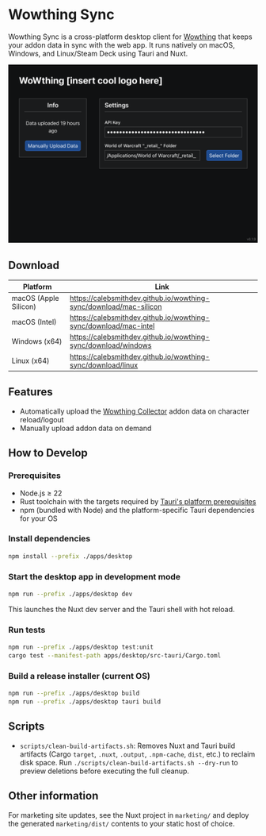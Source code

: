 # Wowthing Sync

Wowthing Sync is a cross-platform desktop client for [Wowthing](https://wowthing.org/) that keeps your addon data in sync with the web app. It runs natively on macOS, Windows, and Linux/Steam Deck using Tauri and Nuxt.

![Wowthing Sync on macOS](assets/mac-screenshot.png)

## Download

| Platform | Link |
| --- | --- |
| macOS (Apple Silicon) | https://calebsmithdev.github.io/wowthing-sync/download/mac-silicon |
| macOS (Intel) | https://calebsmithdev.github.io/wowthing-sync/download/mac-intel |
| Windows (x64) | https://calebsmithdev.github.io/wowthing-sync/download/windows |
| Linux (x64) | https://calebsmithdev.github.io/wowthing-sync/download/linux |

## Features

- Automatically upload the [Wowthing Collector](https://www.curseforge.com/wow/addons/wowthing-collector) addon data on character reload/logout
- Manually upload addon data on demand

## How to Develop

### Prerequisites

- Node.js ≥ 22
- Rust toolchain with the targets required by [Tauri's platform prerequisites](https://tauri.app/start/prerequisites/)
- npm (bundled with Node) and the platform-specific Tauri dependencies for your OS

### Install dependencies

```bash
npm install --prefix ./apps/desktop
```

### Start the desktop app in development mode

```bash
npm run --prefix ./apps/desktop dev
```

This launches the Nuxt dev server and the Tauri shell with hot reload.

### Run tests

```bash
npm run --prefix ./apps/desktop test:unit
cargo test --manifest-path apps/desktop/src-tauri/Cargo.toml
```

### Build a release installer (current OS)

```bash
npm run --prefix ./apps/desktop build
npm run --prefix ./apps/desktop tauri build
```

## Scripts

- `scripts/clean-build-artifacts.sh`: Removes Nuxt and Tauri build artifacts (Cargo `target`, `.nuxt`, `.output`, `.npm-cache`, `dist`, etc.) to reclaim disk space. Run `./scripts/clean-build-artifacts.sh --dry-run` to preview deletions before executing the full cleanup.

## Other information

For marketing site updates, see the Nuxt project in `marketing/` and deploy the generated `marketing/dist/` contents to your static host of choice.

